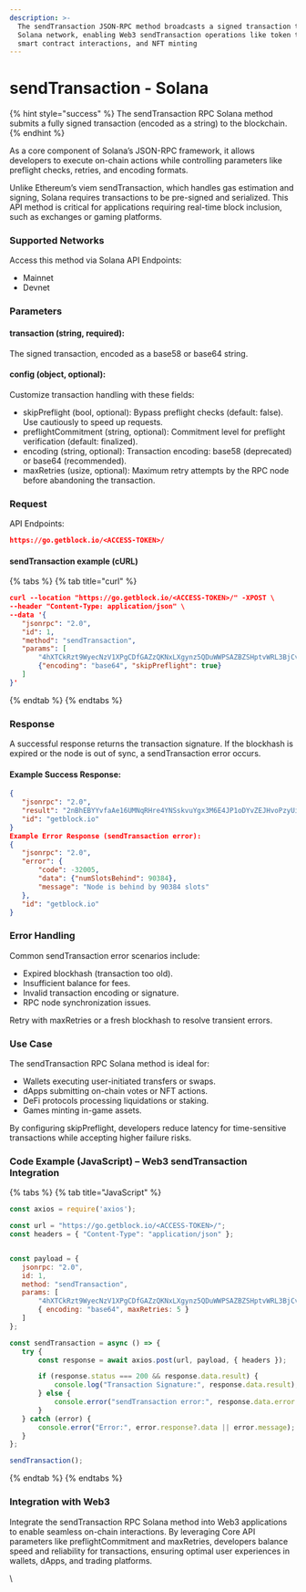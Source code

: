 ```yaml
---
description: >-
  The sendTransaction JSON-RPC method broadcasts a signed transaction to the
  Solana network, enabling Web3 sendTransaction operations like token transfers,
  smart contract interactions, and NFT minting
---
```


# sendTransaction - Solana

{% hint style="success" %}
The sendTransaction RPC Solana method submits a fully signed transaction (encoded as a string) to the blockchain.&#x20;
{% endhint %}

As a core component of Solana’s JSON-RPC framework, it allows developers to execute on-chain actions while controlling parameters like preflight checks, retries, and encoding formats.

Unlike Ethereum’s viem sendTransaction, which handles gas estimation and signing, Solana requires transactions to be pre-signed and serialized. This API method is critical for applications requiring real-time block inclusion, such as exchanges or gaming platforms.

### Supported Networks

Access this method via Solana API Endpoints:

* Mainnet
* Devnet

### Parameters

#### transaction (string, required):

The signed transaction, encoded as a base58 or base64 string.

#### config (object, optional):

Customize transaction handling with these fields:

* skipPreflight (bool, optional): Bypass preflight checks (default: false). Use cautiously to speed up requests.
* preflightCommitment (string, optional): Commitment level for preflight verification (default: finalized).
* encoding (string, optional): Transaction encoding: base58 (deprecated) or base64 (recommended).
* maxRetries (usize, optional): Maximum retry attempts by the RPC node before abandoning the transaction.

### Request

API Endpoints:

```json
https://go.getblock.io/<ACCESS-TOKEN>/
```

#### sendTransaction example (cURL)&#x20;

{% tabs %}
{% tab title="curl" %}
```json
curl --location "https://go.getblock.io/<ACCESS-TOKEN>/" -XPOST \
--header "Content-Type: application/json" \
--data '{
   "jsonrpc": "2.0",
   "id": 1,
   "method": "sendTransaction",
   "params": [
       "4hXTCkRzt9WyecNzV1XPgCDfGAZzQKNxLXgynz5QDuWWPSAZBZSHptvWRL3BjCvzUXRdKvHL2b7yGrRQcWyaqsaBCncVG7BFggS8w9snUts67BSh3EqKpXLUm5UMHfD7ZBe9GhARjbNQMLJ1QD3Spr6oMTBU6EhdB4RD8CP2xUxr2u3d6fos36PD98XS6oX8TQjLpsMwncs5DAMiD4nNnR8NBfyghGCWvCVifVwvA8B8TJxE1aiyiv2L429BCWfyzAme5sZW8rDb14NeCQHhZbtNqfXhcp2tAnaAT",
       {"encoding": "base64", "skipPreflight": true}
   ]
}'
```
{% endtab %}
{% endtabs %}

### Response

A successful response returns the transaction signature. If the blockhash is expired or the node is out of sync, a sendTransaction error occurs.

#### Example Success Response:

```json
{
   "jsonrpc": "2.0",
   "result": "2nBhEBYYvfaAe16UMNqRHre4YNSskvuYgx3M6E4JP1oDYvZEJHvoPzyUidNgNX5r9sTyN1J9UxtbCXy2rqYcuyuv",
   "id": "getblock.io"
}
Example Error Response (sendTransaction error):
{
   "jsonrpc": "2.0",
   "error": {
       "code": -32005,
       "data": {"numSlotsBehind": 90384},
       "message": "Node is behind by 90384 slots"
   },
   "id": "getblock.io"
}
```

### Error Handling

Common sendTransaction error scenarios include:

* Expired blockhash (transaction too old).
* Insufficient balance for fees.
* Invalid transaction encoding or signature.
* RPC node synchronization issues.

Retry with maxRetries or a fresh blockhash to resolve transient errors.

### Use Case

The sendTransaction RPC Solana method is ideal for:

* Wallets executing user-initiated transfers or swaps.
* dApps submitting on-chain votes or NFT actions.
* DeFi protocols processing liquidations or staking.
* Games minting in-game assets.

By configuring skipPreflight, developers reduce latency for time-sensitive transactions while accepting higher failure risks.

### Code Example (JavaScript) – Web3 sendTransaction Integration

{% tabs %}
{% tab title="JavaScript" %}
```javascript
const axios = require('axios');

const url = "https://go.getblock.io/<ACCESS-TOKEN>/";
const headers = { "Content-Type": "application/json" };


const payload = {
   jsonrpc: "2.0",
   id: 1, 
   method: "sendTransaction",
   params: [
       "4hXTCkRzt9WyecNzV1XPgCDfGAZzQKNxLXgynz5QDuWWPSAZBZSHptvWRL3BjCvzUXRdKvHL2b7yGrRQcWyaqsaBCncVG7BFggS8w9snUts67BSh3EqKpXLUm5UMHfD7ZBe9GhARjbNQMLJ1QD3Spr6oMTBU6EhdB4RD8CP2xUxr2u3d6fos36PD98XS6oX8TQjLpsMwncs5DAMiD4nNnR8NBfyghGCWvCVifVwvA8B8TJxE1aiyiv2L429BCWfyzAme5sZW8rDb14NeCQHhZbtNqfXhcp2tAnaAT",
       { encoding: "base64", maxRetries: 5 }
   ]
};

const sendTransaction = async () => {
   try {
       const response = await axios.post(url, payload, { headers });

       if (response.status === 200 && response.data.result) {
           console.log("Transaction Signature:", response.data.result);
       } else {
           console.error("sendTransaction error:", response.data.error || "Unknown error");
       }
   } catch (error) {
       console.error("Error:", error.response?.data || error.message);
   }
};

sendTransaction();

```
{% endtab %}
{% endtabs %}

### Integration with Web3

Integrate the sendTransaction RPC Solana method into Web3 applications to enable seamless on-chain interactions. By leveraging Core API parameters like preflightCommitment and maxRetries, developers balance speed and reliability for transactions, ensuring optimal user experiences in wallets, dApps, and trading platforms.

\
